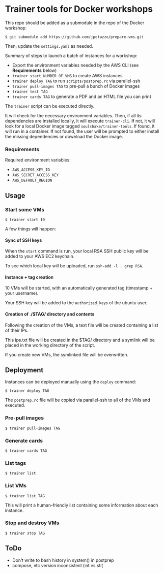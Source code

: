 # Trainer tools for Docker workshops

This repo should be added as a submodule in the repo of the Docker workshop:

    $ git submodule add https://github.com/jpetazzo/prepare-vms.git

Then, update the `settings.yaml` as needed.

Summary of steps to launch a batch of instances for a workshop:

* Export the environment variables needed by the AWS CLI (see **Requirements** below)
* `trainer start NUMBER_OF_VMS` to create AWS instances
* `trainer deploy TAG` to run `scripts/postprep.rc` via parallel-ssh
* `trainer pull-images TAG` to pre-pull a bunch of Docker images 
* `trainer test TAG`
* `trainer cards TAG` to generate a PDF and an HTML file you can print

The `trainer` script can be executed directly.

It will check for the necessary environment variables. Then, if all its dependencies are installed
locally, it will execute `trainer-cli`. If not, it will look for a local Docker image
tagged `soulshake/trainer-tools`. If found, it will run in a container. If not found,
the user will be prompted to either install the missing dependencies or download
the Docker image.

### Requirements

Required environment variables:

* `AWS_ACCESS_KEY_ID`
* `AWS_SECRET_ACCESS_KEY`
* `AWS_DEFAULT_REGION`

## Usage

### Start some VMs

    $ trainer start 10

A few things will happen:

#### Sync of SSH keys

When the `start` command is run, your local RSA SSH public key will be added to your AWS EC2 keychain.

To see which local key will be uploaded, run `ssh-add -l | grep RSA`.

#### Instance + tag creation

10 VMs will be started, with an automatically generated tag (timestamp + your username).

Your SSH key will be added to the `authorized_keys` of the ubuntu user.

#### Creation of ./$TAG/ directory and contents

Following the creation of the VMs, a text file will be created containing a list of their IPs.

This ips.txt file will be created in the $TAG/ directory and a symlink will be placed in the working directory of the script.

If you create new VMs, the symlinked file will be overwritten.

## Deployment

Instances can be deployed manually using the `deploy` command:

    $ trainer deploy TAG

The `postprep.rc` file will be copied via parallel-ssh to all of the VMs and executed.

### Pre-pull images

    $ trainer pull-images TAG

### Generate cards

    $ trainer cards TAG

### List tags

    $ trainer list

### List VMs

    $ trainer list TAG

This will print a human-friendly list containing some information about each instance.

### Stop and destroy VMs

    $ trainer stop TAG

## ToDo

  * Don't write to bash history in system() in postprep 
  * compose, etc version inconsistent (int vs str)
